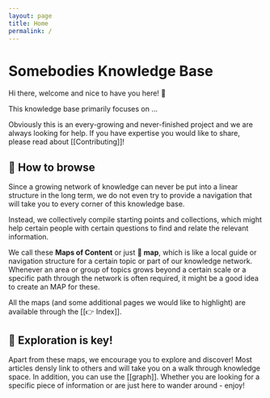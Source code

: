 ```yaml
---
layout: page
title: Home
permalink: /
---
```


# Somebodies Knowledge Base

Hi there, welcome and nice to have you here! 👋

This knowledge base primarily focuses on …

Obviously this is an every-growing and never-finished project and we are always looking for help. If you have expertise you would like to share, please read about [[Contributing]]!

## 📖 How to browse
Since a growing network of knowledge can never be put into a linear structure in the long term, we do not even try to provide a navigation  that will take you to every corner of this knowledge base. 

Instead, we collectively compile starting points and collections, which might help certain people with certain questions to find and relate the relevant information. 

We call these **Maps of Content** or just **🧭 map**, which is like a local guide or navigation structure for a certain topic or part of our knowledge network. Whenever an area or group of topics grows beyond a certain scale or a specific path through the network is often required, it might be a good idea to create an MAP for these. 

All the maps (and some additional pages we would like to highlight) are available through the [[👉 Index]].

## 🔭 Exploration is key! 
Apart from these maps, we encourage you to explore and discover! Most articles densly link to others and will take you on a walk through knowledge space. In addition, you can use the [[graph]]. Whether you are looking for a specific piece of information or are just here to wander around - enjoy! 

<style>
  .wrapper {
    max-width: 46em;
  }
</style>
